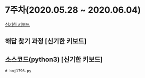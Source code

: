# 7주차(2020.05.28 ~ 2020.06.04)
[신기한 키보드](https://www.acmicpc.net/problem/1796)

## 해답 찾기 과정 [신기한 키보드]


## 소스코드(python3) [신기한 키보드]
```
# boj1796.py

```